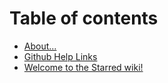 # Table of contents

* [About...](README.md)
* [Github Help Links](https://linecrest.gitbook.io/github-resource-links)
* [Welcome to the Starred wiki!](welcome-to-the-starred-wiki.md)
